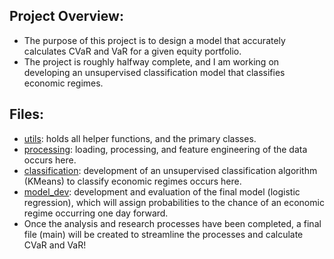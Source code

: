 ## Project Overview:
  - The purpose of this project is to design a model that accurately calculates CVaR and VaR for a given equity portfolio.
  - The project is roughly halfway complete, and I am working on developing an unsupervised classification model that classifies economic regimes. 
    
## Files:
  - [utils](https://github.com/henrycosentino/state_dependent_cvar_var/blob/main/State%20Dependent%20CVaR%20%26%20VaR/utils.py): holds all helper functions, and the primary classes.
  - [processing](https://github.com/henrycosentino/state_dependent_cvar_var/blob/main/State%20Dependent%20CVaR%20%26%20VaR/processing.ipynb): loading, processing, and feature engineering of the data occurs here.
  - [classification](https://github.com/henrycosentino/state_dependent_cvar_var/blob/main/State%20Dependent%20CVaR%20%26%20VaR/classification.ipynb): development of an unsupervised classification algorithm (KMeans) to classify economic regimes occurs here.
  - [model_dev](https://github.com/henrycosentino/state_dependent_cvar_var/blob/main/State%20Dependent%20CVaR%20%26%20VaR/model_dev.ipynb): development and evaluation of the final model (logistic regression), which will assign probabilities to the chance of an economic regime occurring one day forward.
  - Once the analysis and research processes have been completed, a final file (main) will be created to streamline the processes and calculate CVaR and VaR!
